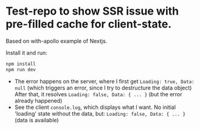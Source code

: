 # Test-repo to show SSR issue with pre-filled cache for client-state.
Based on with-apollo example of Nextjs.

Install it and run:

```bash
npm install
npm run dev
```

- The error happens on the server, where I first get 
`Loading: true, Data: null`
(which triggers an error, since I try to destructure the data object)
After that, it resolves
`Loading: false, Data: { ... }`
(but the error already happened)
- See the client `console.log`, which displays what I want. No initial 'loading' state without the data, but:
`Loading: false, Data: { ... }` 
(data is available)
